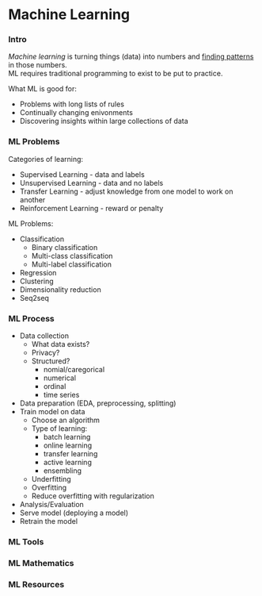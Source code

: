 <h1 id="machine-learning">Machine Learning</h1>
<h3 id="intro">Intro</h3>
<p><em>Machine learning</em> is turning things (data) into numbers and <ins>finding patterns</ins> in those numbers.<br>
ML requires traditional programming to exist to be put to practice.</p>
<p>What ML is good for:</p>
<ul>
<li>Problems with long lists of rules</li>
<li>Continually changing enivonments</li>
<li>Discovering insights within large collections of data</li>
</ul>
<h3 id="ml-problems">ML Problems</h3>
<p>Categories of learning:</p>
<ul>
<li>Supervised Learning - data and labels</li>
<li>Unsupervised Learning - data and no labels</li>
<li>Transfer Learning - adjust knowledge from one model to work on another</li>
<li>Reinforcement Learning - reward or penalty</li>
</ul>
<p>ML Problems:</p>
<ul>
<li>Classification
<ul>
<li>Binary classification</li>
<li>Multi-class classification</li>
<li>Multi-label classification</li>
</ul>
</li>
<li>Regression</li>
<li>Clustering</li>
<li>Dimensionality reduction</li>
<li>Seq2seq</li>
</ul>
<h3 id="ml-process">ML Process</h3>
<ul>
<li>Data collection
<ul>
<li>What data exists?</li>
<li>Privacy?</li>
<li>Structured?
<ul>
<li>nomial/caregorical</li>
<li>numerical</li>
<li>ordinal</li>
<li>time series</li>
</ul>
</li>
</ul>
</li>
<li>Data preparation (EDA, preprocessing, splitting)</li>
<li>Train model on data
<ul>
<li>Choose an algorithm</li>
<li>Type of learning:
<ul>
<li>batch learning</li>
<li>online learning</li>
<li>transfer learning</li>
<li>active learning</li>
<li>ensembling</li>
</ul>
</li>
<li>Underfitting</li>
<li>Overfitting</li>
<li>Reduce overfitting with regularization</li>
</ul>
</li>
<li>Analysis/Evaluation</li>
<li>Serve model (deploying a model)</li>
<li>Retrain the model</li>
</ul>
<h3 id="ml-tools">ML Tools</h3>
<h3 id="ml-mathematics">ML Mathematics</h3>
<h3 id="ml-resources">ML Resources</h3>

